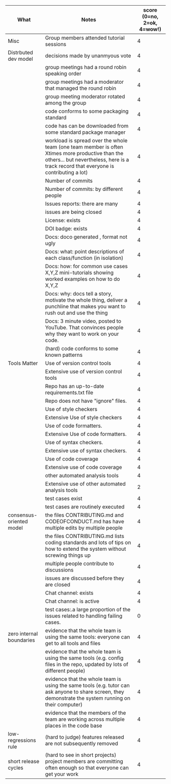 | What                     | Notes                                                                                                                                                                                    | score (0=no, 2=ok, 4=wow!) |
| ------------------------ | ---------------------------------------------------------------------------------------------------------------------------------------------------------------------------------------- | -------------------------- |
| Misc                     | Group members attended tutorial sessions                                                                                                                                                 | 4                          |
| Distrbuted dev model     | decisions made by unanmyous vote                                                                                                                                                         | 4                          |
|                          | group meetings had a round robin speaking order                                                                                                                                          | 4                          |
|                          | group meetings had a moderator that managed the round robin                                                                                                                              | 4                          |
|                          | group meeting moderator rotated among the group                                                                                                                                          | 4                          |
|                          | code conforms to some packaging standard                                                                                                                                                 | 4                          |
|                          | code has can be downloaded from some standard package manager                                                                                                                            | 4                          |
|                          | workload is spread over the whole team (one team member is often Xtimes more productive than the others... but nevertheless, here is a track record that everyone is contributing a lot) | 4                          |
|                          | Number of commits                                                                                                                                                                        | 4                          |
|                          | Number of commits: by different people                                                                                                                                                   | 4                          |
|                          | Issues reports: there are many                                                                                                                                                           | 4                          |
|                          | issues are being closed                                                                                                                                                                  | 4                          |
|                          | License: exists                                                                                                                                                                          | 4                          |
|                          | DOI badge: exists                                                                                                                                                                        | 4                          |
|                          | Docs: doco generated , format not ugly                                                                                                                                                   | 4                          |
|                          | Docs: what: point descriptions of each class/function (in isolation)                                                                                                                     | 4                          |
|                          | Docs: how: for common use cases X,Y,Z mini-tutorials showing worked examples on how to do X,Y,Z                                                                                          | 4                          |
|                          | Docs: why: docs tell a story, motivate the whole thing, deliver a punchline that makes you want to rush out and use the thing                                                            | 4                          |
|                          | Docs: 3 minute video, posted to YouTube. That convinces people why they want to work on your code.                                                                                       | 4                          |
|                          | (hard) code conforms to some known patterns                                                                                                                                              | 4                          |
| Tools Matter             | Use of version control tools                                                                                                                                                             | 4                          |
|                          | Extensive use of version control tools                                                                                                                                                   | 4                          |
|                          | Repo has an up-to-date requirements.txt file                                                                                                                                             | 4                          |
|                          | Repo does not have "ignore" files.                                                                                                                                                       | 4                          |
|                          | Use of style checkers                                                                                                                                                                    | 4                          |
|                          | Extensive Use of style checkers                                                                                                                                                          | 4                          |
|                          | Use of code formatters.                                                                                                                                                                  | 4                          |
|                          | Extensive Use of code formatters.                                                                                                                                                        | 4                          |
|                          | Use of syntax checkers.                                                                                                                                                                  | 4                          |
|                          | Extensive use of syntax checkers.                                                                                                                                                        | 4                          |
|                          | Use of code coverage                                                                                                                                                                     | 4                          |
|                          | Extensive use of code coverage                                                                                                                                                           | 4                          |
|                          | other automated analysis tools                                                                                                                                                           | 4                          |
|                          | Extensive use of other automated analysis tools                                                                                                                                          | 2                          |
|                          | test cases exist                                                                                                                                                                         | 4                          |
|                          | test cases are routinely executed                                                                                                                                                        | 4                          |
| consensus-oriented model | the files CONTRIBUTING.md and CODEOFCONDUCT.md has have multiple edits by multiple people                                                                                                | 4                          |
|                          | the files CONTRIBUTING.md lists coding standards and lots of tips on how to extend the system without screwing things up                                                                 | 4                          |
|                          | multiple people contribute to discussions                                                                                                                                                | 4                          |
|                          | issues are discussed before they are closed                                                                                                                                              | 4                          |
|                          | Chat channel: exists                                                                                                                                                                     | 4                          |
|                          | Chat channel: is active                                                                                                                                                                  | 4                          |
|                          | test cases:.a large proportion of the issues related to handling failing cases.                                                                                                          | 0                          |
| zero internal boundaries | evidence that the whole team is using the same tools: everyone can get to all tools and files                                                                                            | 4                          |
|                          | evidence that the whole team is using the same tools (e.g. config files in the repo, updated by lots of different people)                                                                | 4                          |
|                          | evidence that the whole team is using the same tools (e.g. tutor can ask anyone to share screen, they demonstrate the system running on their computer)                                  | 4                          |
|                          | evidence that the members of the team are working across multiple places in the code base                                                                                                | 4                          |
| low-regressions rule     | (hard to judge) features released are not subsequently removed                                                                                                                           | 4                          |
| short release cycles     | (hard to see in short projects) project members are committing often enough so that everyone can get your work                                                                           | 4                          |
